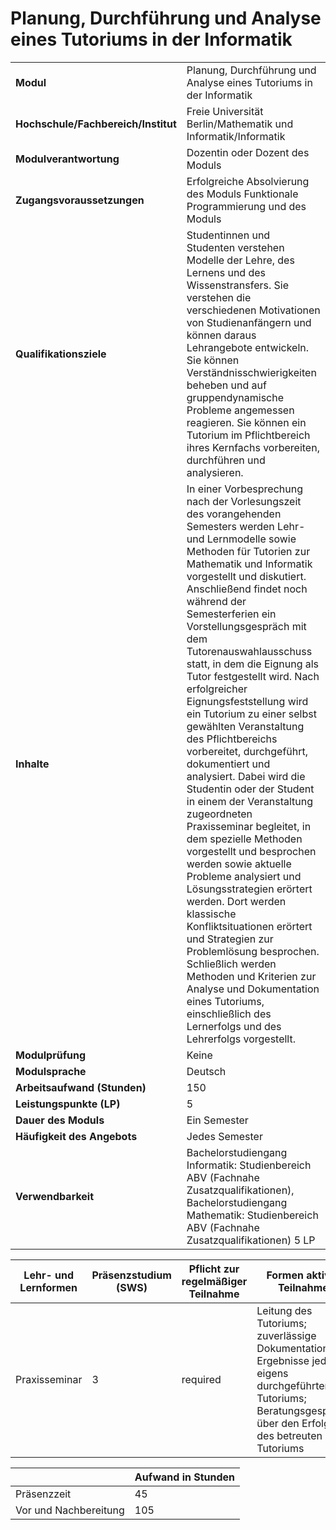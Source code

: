 # Planung, Durchführung und Analyse eines Tutoriums in der Informatik

| | |
|-|-|
|**Modul**                           | Planung, Durchführung und Analyse eines Tutoriums in der Informatik |
|**Hochschule/Fachbereich/Institut** | Freie Universität Berlin/Mathematik und Informatik/Informatik |
|**Modulverantwortung**              | Dozentin oder Dozent des Moduls |
|**Zugangsvoraussetzungen**          | Erfolgreiche Absolvierung des Moduls Funktionale Programmierung und des Moduls |
|**Qualifikationsziele**             | Studentinnen und Studenten verstehen Modelle der Lehre, des Lernens und des Wissenstransfers. Sie verstehen die verschiedenen Motivationen von Studienanfängern und können daraus Lehrangebote entwickeln. Sie können Verständnisschwierigkeiten beheben und auf gruppendynamische Probleme angemessen reagieren. Sie können ein Tutorium im Pflichtbereich ihres Kernfachs vorbereiten, durchführen und analysieren. |
|**Inhalte**                         | In einer Vorbesprechung nach der Vorlesungszeit des vorangehenden Semesters werden Lehr- und Lernmodelle sowie Methoden für Tutorien zur Mathematik und Informatik vorgestellt und diskutiert. Anschließend findet noch während der Semesterferien ein Vorstellungsgespräch mit dem Tutorenauswahlausschuss statt, in dem die Eignung als Tutor festgestellt wird. Nach erfolgreicher Eignungsfeststellung wird ein Tutorium zu einer selbst gewählten Veranstaltung des Pflichtbereichs vorbereitet, durchgeführt, dokumentiert und analysiert. Dabei wird die Studentin oder der Student in einem der Veranstaltung zugeordneten Praxisseminar begleitet, in dem spezielle Methoden vorgestellt und besprochen werden sowie aktuelle Probleme analysiert und Lösungsstrategien erörtert werden. Dort werden klassische Konfliktsituationen erörtert und Strategien zur Problemlösung besprochen. Schließlich werden Methoden und Kriterien zur Analyse und Dokumentation eines Tutoriums, einschließlich des Lernerfolgs und des Lehrerfolgs vorgestellt. |
|**Modulprüfung**                    | Keine |
|**Modulsprache**                    | Deutsch |
|**Arbeitsaufwand (Stunden)**        | 150|
|**Leistungspunkte (LP)**            | 5 |
|**Dauer des Moduls**                | Ein Semester |
|**Häufigkeit des Angebots**         | Jedes Semester |
|**Verwendbarkeit**                  | Bachelorstudiengang Informatik: Studienbereich ABV (Fachnahe Zusatzqualifikationen), Bachelorstudiengang Mathematik: Studienbereich ABV (Fachnahe Zusatzqualifikationen) 5 LP |

| Lehr- und Lernformen | Präsenzstudium <br> (SWS) | Pflicht zur regelmäßiger Teilnahme | Formen aktiver Teilnahme |
| ---------------------|---------------------------|------------------------------------|------------------------- |
| Praxisseminar | 3 | required | Leitung des Tutoriums; zuverlässige Dokumentation der Ergebnisse jedes eigens durchgeführten Tutoriums; Beratungsgespräch über den Erfolg des betreuten Tutoriums |

|   | Aufwand in Stunden |
| - |--------------------|
| Präsenzzeit | 45 |
| Vor und Nachbereitung | 105 |
